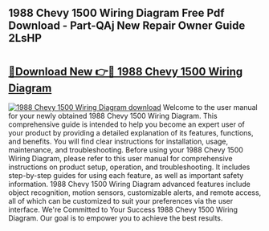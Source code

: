 ## 1988 Chevy 1500 Wiring Diagram Free Pdf Download - Part-QAj New Repair Owner Guide 2LsHP

# <h2><a href="http://dfnb3m.blite.top/?on=1988+Chevy+1500+Wiring+Diagram">🔗Download New 👉🔴 1988 Chevy 1500 Wiring Diagram</a></h2>

[![1988 Chevy 1500 Wiring Diagram download](https://i.imgur.com/lujVjoI.png)](http://dfnb3m.blite.top/?on=1988+Chevy+1500+Wiring+Diagram)
Welcome to the user manual for your newly obtained 1988 Chevy 1500 Wiring Diagram. This comprehensive guide is intended to help you become an expert user of your product by providing a detailed explanation of its features, functions, and benefits. You will find clear instructions for installation, usage, maintenance, and troubleshooting. Before using your 1988 Chevy 1500 Wiring Diagram, please refer to this user manual for comprehensive instructions on product setup, operation, and troubleshooting. It includes step-by-step guides for using each feature, as well as important safety information. 1988 Chevy 1500 Wiring Diagram advanced features include object recognition, motion sensors, customizable alerts, and remote access, all of which can be customized to suit your preferences via the user interface. We're Committed to Your Success 1988 Chevy 1500 Wiring Diagram. Our goal is to empower you to achieve the best results.

